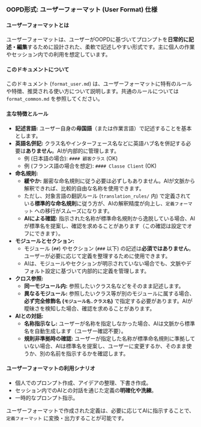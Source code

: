 ### OOPD形式: ユーザーフォーマット (User Format) 仕様

#### ユーザーフォーマットとは

ユーザーフォーマットは、ユーザーがOOPDに基づいてプロンプトを**日常的に記述・編集**するために設計された、柔軟で記述しやすい形式です。主に個人の作業やセッション内での利用を想定しています。

#### このドキュメントについて

このドキュメント (`format_user.md`) は、ユーザーフォーマットに特有のルールや特徴、推奨される使い方について説明します。共通のルールについては `format_common.md` を参照してください。

#### 主な特徴とルール

- **記述言語:** ユーザー自身の**母国語**（または作業言語）で記述することを基本とします。
- **英語名併記:** クラス名やインターフェース名などに英語ハブ名を併記する必要は**ありません**。AIが内部的に管理します。
  - 例 (日本語の場合): `#### 顧客クラス` (OK)
  - 例 (フランス語の場合を想定): `#### Classe Client` (OK)
- **命名規則:**
  - **緩やか:** 厳密な命名規則に従う必要は必ずしもありません。AIが文脈から解釈できれば、比較的自由な名称を使用できます。
  - ただし、対象言語の翻訳ルール (`translation_rules/` 内) で定義されている**標準的な命名規則**に従う方が、AIの解釈精度が向上し、`定義フォーマット` への移行がスムーズになります。
  - **AIによる確認:** 指示された名称が標準命名規則から逸脱している場合、AIが標準名を提案し、確認を求めることがあります（この確認は設定でオフにできます）。
- **モジュールとセクション:**
  - モジュール (`##`) やセクション (`###` 以下) の記述は**必須ではありません**。ユーザーが必要に応じて定義を整理するために使用できます。
  - AIは、モジュールやセクションが明示されていない場合でも、文脈やデフォルト設定に基づいて内部的に定義を管理します。
- **クロス参照:**
  - **同一モジュール内:** 参照したいクラス名などをそのまま記述します。
  - **異なるモジュール:** 参照したいクラス等が別のモジュールに属する場合、**必ず完全修飾名 (`モジュール名.クラス名`)** で指定する必要があります。AIが曖昧さを検知した場合、確認を求めることがあります。
- **AIとの対話:**
  - **名称指示なし:** ユーザーが名称を指定しなかった場合、AIは文脈から標準名を自動生成します（ユーザー確認不要）。
  - **規則非準拠時の確認:** ユーザーが指定した名称が標準命名規則に準拠していない場合、AIは標準名を提案し、ユーザーに変更するか、そのまま使うか、別の名前を指示するかを確認します。

#### ユーザーフォーマットの利用シナリオ

- 個人でのプロンプト作成、アイデアの整理、下書き作成。
- セッション内でのAIとの対話を通じた定義の**明確化や洗練**。
- 一時的なプロンプト指示。

ユーザーフォーマットで作成された定義は、必要に応じてAIに指示することで、`定義フォーマット` に変換・出力することが可能です。
